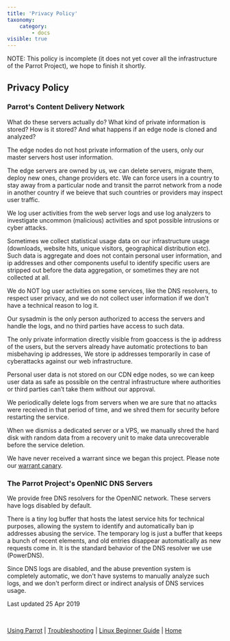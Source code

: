 ```yaml
---
title: 'Privacy Policy'
taxonomy:
    category:
        - docs
visible: true
---
```


NOTE: This policy is incomplete (it does not yet cover all the infrastructure of the Parrot Project), we hope to finish it shortly.

## Privacy Policy

### Parrot's Content Delivery Network

What do these servers actually do? What kind of private information is stored? How is it stored? And what happens if an edge node is cloned and analyzed?

The edge nodes do not host private information of the users, only our master servers host user information.

The edge servers are owned by us, we can delete servers, migrate them, deploy new ones, change providers etc. We can force users in a country to stay away from a particular node and transit the parrot network from a node in another country if we beieve that such countries or providers may inspect user traffic.

We log user activities from the web server logs and use log analyzers to investigate uncommon (malicious) activities and spot possible intrusions or cyber attacks.

Sometimes we collect statistical usage data on our infrastructure usage (downloads, website hits, unique visitors, geographical distribution etc). Such data is aggregate and does not contain personal user information, and ip addresses and other components useful to identify specific users are stripped out before the data aggregation, or sometimes they are not collected at all.

We do NOT log user activities on some services, like the DNS resolvers, to respect user privacy, and we do not collect user information if we don't have a technical reason to log it.

Our sysadmin is the only person authorized to access the servers and handle the logs, and no third parties have access to such data.

The only private information directly visible from goaccess is the ip address of the users, but the servers already have automatic protections to ban misbehaving ip addresses, We store ip addresses temporarily in case of cyberattacks against our web infrastructure.

Personal user data is not stored on our CDN edge nodes, so we can keep user data as safe as possible on the central infrastructure where authorities or third parties can’t take them without our approval.

We periodically delete logs from servers when we are sure that no attacks were received in that period of time, and we shred them for security before restarting the service.

When we dismiss a dedicated server or a VPS, we manually shred the hard disk with random data from a recovery unit to make data unrecoverable before the service deletion.

We have never received a warrant since we began this project. Please note our [warrant canary](warrant-canary.md).


### The Parrot Project's OpenNIC DNS Servers


We provide free DNS resolvers for the OpenNIC network. These servers have logs disabled by default.

There is a tiny log buffer that hosts the latest service hits for technical purposes, allowing the system to identify and automatically ban ip addresses abusing the service.
The temporary log is just a buffer that keeps a bunch of recent elements, and old entries disappear
automatically as new requests come in. It is the standard behavior of the DNS resolver we use (PowerDNS).

Since DNS logs are disabled, and the abuse prevention system is completely automatic, we don't have systems to manually analyze such logs, and we don't perform direct or indirect analysis of DNS services usage.

        
Last updated 25 Apr 2019

&nbsp;

[Using Parrot](https://docs.parrotlinux.org/info/start/) | [Troubleshooting](https://docs.parrotlinux.org/trbl/start/) | [Linux Beginner Guide](https://docs.parrotlinux.org/library/lbg-basics/) | [Home](https://docs.parrotlinux.org/)

